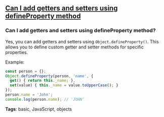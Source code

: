 ## [Can I add getters and setters using defineProperty method](#can-i-add-getters-and-setters-using-defineproperty-method)

### Can I add getters and setters using defineProperty method?

Yes, you can add getters and setters using `Object.defineProperty()`. This allows you to define custom getter and setter methods for specific properties.

Example:

```javascript
const person = {};
Object.defineProperty(person, 'name', {
  get() { return this._name; },
  set(value) { this._name = value.toUpperCase(); }
});
person.name = 'John';
console.log(person.name); // 'JOHN'
```

**Tags**: basic, JavaScript, objects


